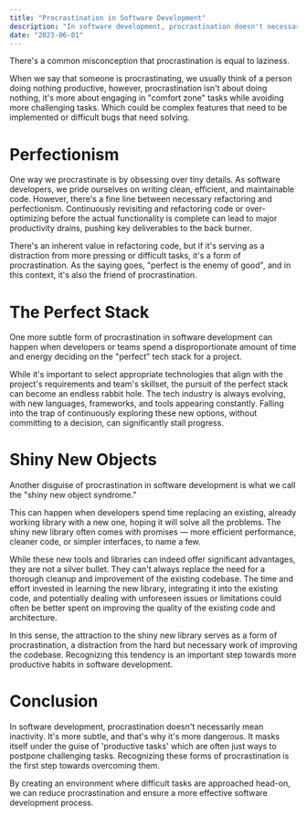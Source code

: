 ```yaml
---
title: "Procrastination in Software Development"
description: "In software development, procrastination doesn't necessarily mean inactivity. It's more subtle, and that's why it's more dangerous."
date: "2023-06-01"
---
```


There's a common misconception that procrastination is equal to laziness.

When we say that someone is procrastinating, we usually think of a person doing nothing productive, however, procrastination isn't about doing nothing, it's more about engaging in "comfort zone" tasks while avoiding more challenging tasks. Which could be complex features that need to be implemented or difficult bugs that need solving.

# Perfectionism

One way we procrastinate is by obsessing over tiny details. As software developers, we pride ourselves on writing clean, efficient, and maintainable code. However, there's a fine line between necessary refactoring and perfectionism. Continuously revisiting and refactoring code or over-optimizing before the actual functionality is complete can lead to major productivity drains, pushing key deliverables to the back burner.

There's an inherent value in refactoring code, but if it's serving as a distraction from more pressing or difficult tasks, it's a form of procrastination. As the saying goes, "perfect is the enemy of good", and in this context, it's also the friend of procrastination.

# The Perfect Stack

One more subtle form of procrastination in software development can happen when developers or teams spend a disproportionate amount of time and energy deciding on the "perfect" tech stack for a project.

While it's important to select appropriate technologies that align with the project's requirements and team's skillset, the pursuit of the perfect stack can become an endless rabbit hole. The tech industry is always evolving, with new languages, frameworks, and tools appearing constantly. Falling into the trap of continuously exploring these new options, without committing to a decision, can significantly stall progress.

# Shiny New Objects

Another disguise of procrastination in software development is what we call the "shiny new object syndrome."

This can happen when developers spend time replacing an existing, already working library with a new one, hoping it will solve all the problems. The shiny new library often comes with promises — more efficient performance, cleaner code, or simpler interfaces, to name a few.

While these new tools and libraries can indeed offer significant advantages, they are not a silver bullet. They can't always replace the need for a thorough cleanup and improvement of the existing codebase. The time and effort invested in learning the new library, integrating it into the existing code, and potentially dealing with unforeseen issues or limitations could often be better spent on improving the quality of the existing code and architecture.

In this sense, the attraction to the shiny new library serves as a form of procrastination, a distraction from the hard but necessary work of improving the codebase. Recognizing this tendency is an important step towards more productive habits in software development.

# Conclusion

In software development, procrastination doesn't necessarily mean inactivity. It's more subtle, and that's why it's more dangerous. It masks itself under the guise of 'productive tasks' which are often just ways to postpone challenging tasks. Recognizing these forms of procrastination is the first step towards overcoming them.

By creating an environment where difficult tasks are approached head-on, we can reduce procrastination and ensure a more effective software development process.
